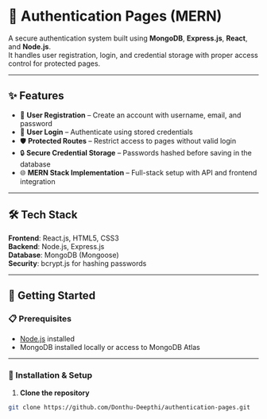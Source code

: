 # 🔐 Authentication Pages (MERN)  

A secure authentication system built using **MongoDB**, **Express.js**, **React**, and **Node.js**.  
It handles user registration, login, and credential storage with proper access control for protected pages.  

---

## ✨ Features  
- 📝 **User Registration** – Create an account with username, email, and password  
- 🔑 **User Login** – Authenticate using stored credentials  
- 🛡 **Protected Routes** – Restrict access to pages without valid login  
- 🔒 **Secure Credential Storage** – Passwords hashed before saving in the database  
- 🌐 **MERN Stack Implementation** – Full-stack setup with API and frontend integration  

---

## 🛠 Tech Stack  
**Frontend**: React.js, HTML5, CSS3  
**Backend**: Node.js, Express.js  
**Database**: MongoDB (Mongoose)  
**Security**: bcrypt.js for hashing passwords  

---

## 🚀 Getting Started  

### 📋 Prerequisites  
- [Node.js](https://nodejs.org/) installed  
- MongoDB installed locally or access to MongoDB Atlas  

---

### 🧰 Installation & Setup  

1. **Clone the repository**  
```bash
git clone https://github.com/Donthu-Deepthi/authentication-pages.git
